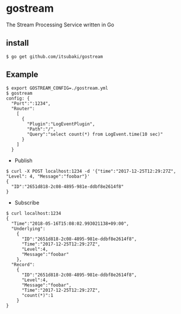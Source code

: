 # gostream
The Stream Processing Service written in Go

## install

```console
$ go get github.com/itsubaki/gostream
```

## Example

```console
$ export GOSTREAM_CONFIG=./gostream.yml
$ gostream
config: {
  "Port":":1234",
  "Router":
    [
      {
        "Plugin":"LogEventPlugin",
        "Path":"/",
        "Query":"select count(*) from LogEvent.time(10 sec)"
      }
    ]
  }
```

 - Publish

```console
$ curl -X POST localhost:1234 -d '{"time":"2017-12-25T12:29:27Z", "Level": 4, "Message":"foobar"}'
{
  "ID":"2651d818-2c08-4895-981e-ddbf8e2614f8"
}
```

 - Subscribe

```console
$ curl localhost:1234
{
  "Time":"2018-05-16T15:08:02.993021138+09:00",
  "Underlying":
    {
      "ID":"2651d818-2c08-4895-981e-ddbf8e2614f8",
      "Time":"2017-12-25T12:29:27Z",
      "Level":4,
      "Message":"foobar"
    },
  "Record":
    {
      "ID":"2651d818-2c08-4895-981e-ddbf8e2614f8",
      "Level":4,
      "Message":"foobar",
      "Time":"2017-12-25T12:29:27Z",
      "count(*)":1
    }
}
```
